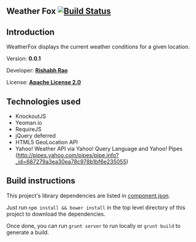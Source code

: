Weather Fox [![Build Status](https://travis-ci.org/rishabhsrao/weather-fox.png)](https://travis-ci.org/rishabhsrao/weather-fox)
-----------

## Introduction

WeatherFox displays the current weather conditions for a given location.

Version: **0.0.1**

Developer: **[Rishabh Rao](http://rishabhsrao.github.com)**

License: **[Apache License 2.0](/rishabhsrao/weather-fox/blob/master/LICENSE.md)**

## Technologies used

* KnockoutJS
* Yeoman.io
* RequireJS
* jQuery deferred
* HTML5 GeoLocation API
* Yahoo! Weather API via Yahoo! Query Language and Yahoo! Pipes (http://pipes.yahoo.com/pipes/pipe.info?_id=687279a3ea30ea78c978b1bf6e235055)

## Build instructions

This project's library dependencies are listed in [component.json](world-clock-and-weather/blob/master/component.json).

Just run `npm install && bower install` in the top level directory of this project to download the dependencies.

Once done, you can run `grunt server` to run locally or `grunt build` to generate a build.